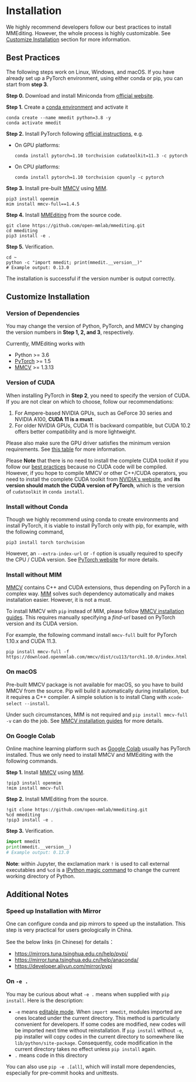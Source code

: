 # Installation

We highly recommend developers follow our best practices to install MMEditing.
However, the whole process is highly customizable.
See [Customize Installation](#customize-installation) section for more information.

## Best Practices

The following steps work on Linux, Windows, and macOS.
If you have already set up a PyTorch environment, using either conda or pip, you can start from **step 3**.

**Step 0.**
Download and install Miniconda from [official website](https://docs.conda.io/en/latest/miniconda.html).

**Step 1.**
Create a [conda environment](https://docs.conda.io/projects/conda/en/latest/user-guide/concepts/environments.html#) and activate it

```shell
conda create --name mmedit python=3.8 -y
conda activate mmedit
```

**Step 2.**
Install PyTorch following [official instructions](https://pytorch.org/get-started/locally/), e.g.

- On GPU platforms:

  ```shell
  conda install pytorch=1.10 torchvision cudatoolkit=11.3 -c pytorch
  ```

- On CPU platforms:

  ```shell
  conda install pytorch=1.10 torchvision cpuonly -c pytorch
  ```

**Step 3.**
Install pre-built [MMCV](https://github.com/open-mmlab/mmcv) using [MIM](https://github.com/open-mmlab/mim).

```shell
pip3 install openmim
mim install mmcv-full==1.4.5
```

**Step 4.**
Install [MMEditing](https://github.com/open-mmlab/mmediting) from the source code.

```shell
git clone https://github.com/open-mmlab/mmediting.git
cd mmediting
pip3 install -e .
```

**Step 5.**
Verification.

```shell
cd ~
python -c "import mmedit; print(mmedit.__version__)"
# Example output: 0.13.0
```

The installation is successful if the version number is output correctly.

## Customize Installation

### Version of Dependencies

You may change the version of Python, PyTorch, and MMCV by changing the version numbers in **Step 1, 2, and 3**, respectively.

Currently, MMEditing works with

- Python >= 3.6
- [PyTorch](https://pytorch.org/) >= 1.5
- [MMCV](https://github.com/open-mmlab/mmcv) >= 1.3.13

### Version of CUDA

When installing PyTorch in **Step 2**, you need to specify the version of CUDA.
If you are not clear on which to choose, follow our recommendations:

1. For Ampere-based NVIDIA GPUs, such as GeForce 30 series and NVIDIA A100, **CUDA 11 is a must**.
2. For older NVIDIA GPUs, CUDA 11 is backward compatible, but CUDA 10.2 offers better compatibility and is more lightweight.

Please also make sure the GPU driver satisfies the minimum version requirements.
See [this table](https://docs.nvidia.com/cuda/cuda-toolkit-release-notes/index.html#cuda-major-component-versions__table-cuda-toolkit-driver-versions) for more information.

Please **Note** that there is no need to install the complete CUDA toolkit if you follow our [best practices](#best-practices) because no CUDA code will be compiled.
However, if you hope to compile MMCV or other C++/CUDA operators, you need to install the complete CUDA toolkit from [NVIDIA's website](https://developer.nvidia.com/cuda-downloads), and **its version should match the CUDA version of PyTorch**, which is the version of `cudatoolkit` in `conda install`.

### Install without Conda

Though we highly recommend using conda to create environments and install PyTorch, it is viable to install PyTorch only with pip, for example, with the following command,

```shell
pip3 install torch torchvision
```

However, an `--extra-index-url` or `-f` option is usually required to specify the CPU / CUDA version.
See [PyTorch website](https://pytorch.org/get-started/locally/) for more details.

### Install without MIM

[MMCV](https://github.com/open-mmlab/mmcv) contains C++ and CUDA extensions, thus depending on PyTorch in a complex way.
[MIM](https://github.com/open-mmlab/mim) solves such dependency automatically and makes installation easier.
However, it is not a must.

To install MMCV with `pip` instead of MIM, please follow [MMCV installation guides](https://mmcv.readthedocs.io/en/latest/get_started/installation.html).
This requires manually specifying a *find-url* based on PyTorch version and its CUDA version.

For example, the following command install `mmcv-full` built for PyTorch 1.10.x and CUDA 11.3.

```shell
pip install mmcv-full -f https://download.openmmlab.com/mmcv/dist/cu113/torch1.10.0/index.html
```

### On macOS

Pre-built MMCV package is not available for macOS, so you have to build MMCV from the source.
Pip will build it automatically during installation, but it requires a C++ compiler.
A simple solution is to install Clang with `xcode-select --install`.

Under such circumstances, MIM is not required and `pip install mmcv-full -v` can do the job.
See [MMCV installation guides](https://mmcv.readthedocs.io/en/latest/get_started/build.html) for more details.

### On Google Colab

Online machine learning platform such as [Google Colab](https://research.google.com/) usually has PyTorch installed.
Thus we only need to install MMCV and MMEditing with the following commands.

**Step 1.**
Install [MMCV](https://github.com/open-mmlab/mmcv) using [MIM](https://github.com/open-mmlab/mim).

```ipython
!pip3 install openmim
!mim install mmcv-full
```

**Step 2.**
Install MMEditing from the source.

```ipython
!git clone https://github.com/open-mmlab/mmediting.git
%cd mmediting
!pip3 install -e .
```

**Step 3.**
Verification.

```python
import mmedit
print(mmedit.__version__)
# Example output: 0.13.0
```

**Note**: within Jupyter, the exclamation mark `!` is used to call external executables and `%cd` is a [IPython magic command](https://ipython.readthedocs.io/en/stable/interactive/magics.html#magic-cd) to change the current working directory of Python.

## Additional Notes

### Speed up Installation with Mirror

One can configure conda and pip mirrors to speed up the installation.
This step is very practical for users geologically in China.

See the below links (in Chinese) for details：

- <https://mirrors.tuna.tsinghua.edu.cn/help/pypi/>
- <https://mirror.tuna.tsinghua.edu.cn/help/anaconda/>
- <https://developer.aliyun.com/mirror/pypi>

### On `-e .`

You may be curious about what `-e .` means when supplied with `pip install`.
Here is the description:

- `-e` means [editable mode](https://pip.pypa.io/en/latest/cli/pip_install/#cmdoption-e). When `import mmedit`, modules imported are ones located under the current directory. This method is particularly convenient for developers. If some codes are modified, new codes will be imported next time without reinstallation. If `pip install` without `-e`, pip installer will copy codes in the current directory to somewhere like `lib/python/site-package`. Consequently, code modification in the current directory takes no effect unless `pip install` again.
- `.` means code in this directory

You can also use `pip -e .[all]`, which will install more dependencies, especially for pre-commit hooks and unittests.
